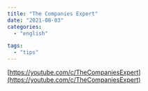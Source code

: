 ```yaml
---
title: "The Companies Expert"
date: "2021-08-03"
categories:
  - "english"

tags:
  - "tips"
---
```


[https://youtube.com/c/TheCompaniesExpert](https://youtube.com/c/TheCompaniesExpert)
